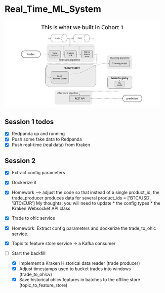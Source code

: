 # Real_Time_ML_System

<div align="center">
    <img src="./media/ml_system_cohort_2.gif" width='750' />
</div>

## Session 1 todos


- [x] Redpanda up and running
- [x] Push some fake data to Redpanda
- [x] Push real-time (real data) from Kraken

## Session 2

- [x] Extract config parameters
- [x] Dockerize it
- [x] Homework --> adjust the code so that instead of a single product_id, the trade_producer produces data for several product_ids = ['BTC/USD', 'BTC/EUR']
    My thoughts: you will need to update
        * the config types
        * the Kraken Websocket API class


- [x] Trade to ohlc service
- [x] Homework: Extract config parameters and dockerize the trade_to_ohlc service.

- [x] Topic to feature store service -> a Kafka consumer
- [ ] Start the backfill
    - [x] Implement a Kraken Historical data reader (trade producer)
    - [x] Adjust timestamps used to bucket trades into windows (trade_to_ohlcv)
    - [x] Save historical ohlcv features in batches to the offline store (topic_to_feature_store)
